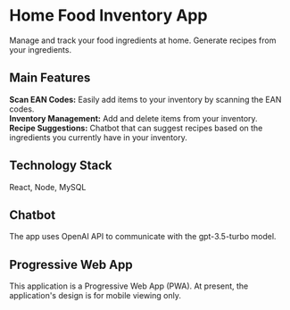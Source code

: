 # Home Food Inventory App
Manage and track your food ingredients at home. Generate recipes from your ingredients.

## Main Features
**Scan EAN Codes:** Easily add items to your inventory by scanning the EAN codes.  
**Inventory Management:** Add and delete items from your inventory.  
**Recipe Suggestions:** Chatbot that can suggest recipes based on the ingredients you currently have in your inventory.  
## Technology Stack
React, Node, MySQL
## Chatbot
The app uses OpenAI API to communicate with the gpt-3.5-turbo model.   
## Progressive Web App
This application is a Progressive Web App (PWA). At present, the application's design is for mobile viewing only.

